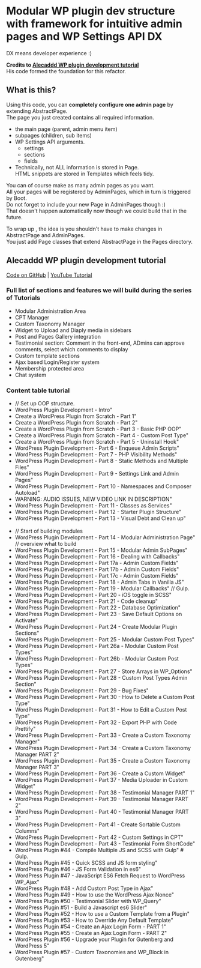 # Modular WP plugin dev structure with framework for intuitive admin pages and WP Settings API DX 

DX means developer experience :)

**Credits to [Alecaddd WP plugin development tutorial](#alecaddd)**  
His code formed the foundation for this refactor.  

## What is this?

Using this code, you can **completely configure one admin page** by extending AbstractPage.  
The page you just created contains all required information. 
- the main page (parent, admin menu item)
- subpages (children, sub items)
- WP Settings API arguments.
  - settings
  - sections
  - fields
- Technically, not ALL information is stored in Page.  
HTML snippets are stored in Templates which feels tidy.

You can of course make as many admin pages as you want.  
All your pages will be registered by AdminPages, which in turn is triggered by Boot.  
Do not forget to include your new Page in AdminPages though :)  
That doesn't happen automatically now though we could build that in the future.

To wrap up , the idea is you shouldn't have to make changes in AbstractPage and AdminPages.  
You just add Page classes that extend AbstractPage in the Pages directory.



## <a id="alecaddd">Alecaddd WP plugin development tutorial</a>

[Code on GitHub](https://github.com/Alecaddd/WordPressPlugin101) | [YouTube Tutorial](https://www.youtube.com/playlist?list=PLriKzYyLb28kR_CPMz8uierDWC2y3znI2)

### <a id="full-list">Full list of sections and features we will build during the series of Tutorials</a>

* Modular Administration Area
* CPT Manager
* Custom Taxonomy Manager
* Widget to Upload and Diaply media in sidebars
* Post and Pages Gallery integration
* Testimonial section: Comment in the front-end, ADmins can approve comments, select which comments to display
* Custom template sections
* Ajax based Login/Register system
* Membership protected area
* Chat system

### <a id="content-table-tutorial">Content table tutorial</a>

- // Set up OOP structure.
- WordPress Plugin Development - Intro"
- Create a WordPress Plugin from Scratch - Part 1"
- Create a WordPress Plugin from Scratch - Part 2"
- Create a WordPress Plugin from Scratch - Part 3 - Basic PHP OOP"
- Create a WordPress Plugin from Scratch - Part 4 - Custom Post Type"
- Create a WordPress Plugin from Scratch - Part 5 - Uninstall Hook"
- WordPress Plugin Development - Part 6 - Enqueue Admin Scripts"
- WordPress Plugin Development - Part 7 - PHP Visibility Methods"
- WordPress Plugin Development - Part 8 - Static Methods and Multiple Files"
- WordPress Plugin Development - Part 9 - Settings Link and Admin Pages"
- WordPress Plugin Development - Part 10 - Namespaces and Composer Autoload"
- WARNING: AUDIO ISSUES, NEW VIDEO LINK IN DESCRIPTION"
- WordPress Plugin Development - Part 11 - Classes as Services"
- WordPress Plugin Development - Part 12 - Starter Plugin Structure"
- WordPress Plugin Development - Part 13 - Visual Debt and Clean up"
  <br /><br />
- // Start of building modules
- WordPress Plugin Development - Part 14 - Modular Administration Page"   // overview what to build
- WordPress Plugin Development - Part 15 - Modular Admin SubPages"
- WordPress Plugin Development - Part 16 - Dealing with Callbacks"
- WordPress Plugin Development - Part 17a - Admin Custom Fields"
- WordPress Plugin Development - Part 17b - Admin Custom Fields"
- WordPress Plugin Development - Part 17c - Admin Custom Fields"
- WordPress Plugin Development - Part 18 - Admin Tabs in Vanilla JS"
- WordPress Plugin Development - Part 19 - Modular Callbacks"    // Gulp.
- WordPress Plugin Development - Part 20 - iOS toggle in SCSS"
- WordPress Plugin Development - Part 21 - Code cleanup"
- WordPress Plugin Development - Part 22 - Database Optimization"
- WordPress Plugin Development - Part 23 - Save Default Options on Activate"
- WordPress Plugin Development - Part 24 - Create Modular Plugin Sections"
- WordPress Plugin Development - Part 25 - Modular Custom Post Types"
- WordPress Plugin Development - Part 26a - Modular Custom Post Types"
- WordPress Plugin Development - Part 26b - Modular Custom Post Types"
- WordPress Plugin Development - Part 27 - Store Arrays in WP_Options"
- WordPress Plugin Development - Part 28 -  Custom Post Types Admin Section"
- WordPress Plugin Development - Part 29 -  Bug Fixes"
- WordPress Plugin Development - Part 30 -  How to Delete a Custom Post Type"
- WordPress Plugin Development - Part 31 -  How to Edit a Custom Post Type"
- WordPress Plugin Development - Part 32 - Export PHP with Code Prettify"
- WordPress Plugin Development - Part 33 - Create a Custom Taxonomy Manager"
- WordPress Plugin Development - Part 34 - Create a Custom Taxonomy Manager PART 2"
- WordPress Plugin Development - Part 35 - Create a Custom Taxonomy Manager PART 3"
- WordPress Plugin Development - Part 36 - Create a Custom Widget"
- WordPress Plugin Development - Part 37 - Media Uploader in Custom Widget"
- WordPress Plugin Development - Part 38 - Testimonial Manager PART 1"
- WordPress Plugin Development - Part 39 - Testimonial Manager PART 2"
- WordPress Plugin Development - Part 40 - Testimonial Manager PART 3"
- WordPress Plugin Development - Part 41 - Create Sortable Custom Columns"
- WordPress Plugin Development - Part 42 - Custom Settings in CPT"
- WordPress Plugin Development - Part 43 - Testimonial Form ShortCode"
- WordPress Plugin #44 - Compile Multiple JS and SCSS with Gulp"       # Gulp.
- WordPress Plugin #45 - Quick SCSS and JS form styling"
- WordPress Plugin #46 - JS Form Validation in es6"
- WordPress Plugin #47 - JavaScript ES6 Fetch Request to WordPress WP_Ajax"
- WordPress Plugin #48 - Add Custom Post Type in Ajax"
- WordPress Plugin #49 - How to use the WordPress Ajax Nonce"
- WordPress Plugin #50 - Testimonial Slider with WP_Query"
- WordPress Plugin #51 - Build a Javascript es6 Slider"
- WordPress Plugin #52 - How to use a Custom Template from a Plugin"
- WordPress Plugin #53 - How to Override Any Default Template"
- WordPress Plugin #54 - Create an Ajax Login Form - PART 1"
- WordPress Plugin #55 - Create an Ajax Login Form - PART 2"
- WordPress Plugin #56 - Upgrade your Plugin for Gutenberg and WordPress 5"
- WordPress Plugin #57 - Custom Taxonomies and WP_Block in Gutenberg"
